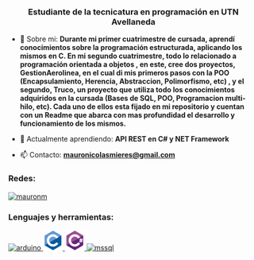 <h3 align="center">Estudiante de la tecnicatura en programación en UTN Avellaneda</h3>

- 💬 Sobre mi: **Durante mi primer cuatrimestre de cursada, aprendí conocimientos sobre la programación estructurada, aplicando los mismos en C. En mi segundo cuatrimestre, todo lo relacionado a programación orientada a objetos , en este, cree dos proyectos, GestionAerolinea, en el cual di mis primeros pasos con la POO (Encapsulamiento, Herencia, Abstraccion, Polimorfismo, etc) , y el segundo, Truco, un proyecto que utiliza todo los conocimientos adquiridos en la cursada (Bases de SQL, POO, Programacion multi-hilo, etc). Cada uno de ellos esta fijado en mi repositorio y cuentan con un Readme que abarca con mas profundidad el desarrollo y funcionamiento de los mismos.**

- 🌱 Actualmente aprendiendo: **API REST en C# y NET Framework**

- 📫 Contacto: **mauronicolasmieres@gmail.com**

<h3 align="left">Redes:</h3>
<p align="left">
<a href="https://linkedin.com/in/mauronm" target="blank"><img align="center" src="https://raw.githubusercontent.com/rahuldkjain/github-profile-readme-generator/master/src/images/icons/Social/linked-in-alt.svg" alt="mauronm" height="30" width="40" /></a>
</p>

<h3 align="left">Lenguajes y herramientas:</h3>
<p align="left"> <a href="https://www.arduino.cc/" target="_blank" rel="noreferrer"> <img src="https://cdn.worldvectorlogo.com/logos/arduino-1.svg" alt="arduino" width="40" height="40"/> </a> <a href="https://www.cprogramming.com/" target="_blank" rel="noreferrer"> <img src="https://raw.githubusercontent.com/devicons/devicon/master/icons/c/c-original.svg" alt="c" width="40" height="40"/> </a> <a href="https://www.w3schools.com/cs/" target="_blank" rel="noreferrer"> <img src="https://raw.githubusercontent.com/devicons/devicon/master/icons/csharp/csharp-original.svg" alt="csharp" width="40" height="40"/> </a> <a href="https://www.microsoft.com/en-us/sql-server" target="_blank" rel="noreferrer"> <img src="https://www.svgrepo.com/show/303229/microsoft-sql-server-logo.svg" alt="mssql" width="40" height="40"/> </a> </p>
